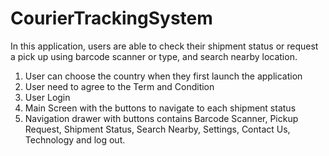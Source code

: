 # CourierTrackingSystem

In this application, users are able to check their shipment status or request a pick up using barcode scanner or type, and search nearby location.

1. User can choose the country when they first launch the application
2. User need to agree to the Term and Condition
3. User Login
4. Main Screen with the buttons to navigate to each shipment status
5. Navigation drawer with buttons contains Barcode Scanner, Pickup Request, Shipment Status, Search Nearby, Settings, Contact Us, Technology and log out.
